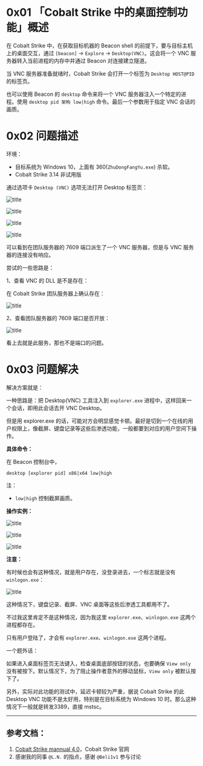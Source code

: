 # 0x01 「Cobalt Strike 中的桌面控制功能」概述

在 Cobalt Strike 中，在获取目标机器的 Beacon shell 的前提下，要与目标主机上的桌面交互，通过 `[beacon]` → `Explore` → `Desktop(VNC)`。这会将一个 VNC 服务器转入当前进程的内存中并通过 Beacon 对连接建立隧道。

当 VNC 服务器准备就绪时，Cobalt Strike 会打开一个标签为 `Desktop HOST@PID` 的标签页。

也可以使用 Beacon 的 `desktop` 命令来将一个 VNC 服务器注入一个特定的进程。使用 `desktop pid 架构 low|high` 命令。最后一个参数用于指定 VNC 会话的画质。

# 0x02 问题描述

环境：

- 目标系统为 Windows 10，上面有 360(`ZhuDongFangYu.exe`) 杀软。
- Cobalt Strike 3.14 非试用版

通过选项卡 `Desktop (VNC)` 选项无法打开 Desktop 标签页：

![title](https://leanote.com/api/file/getImage?fileId=5e21890dab64415c0100299d)

![title](https://leanote.com/api/file/getImage?fileId=5e218848ab64415e0e002893)

![title](https://leanote.com/api/file/getImage?fileId=5e21881fab64415c01002971)

![title](https://leanote.com/api/file/getImage?fileId=5e2188b8ab64415c0100298c)

可以看到在团队服务器的 7609 端口派生了一个 VNC 服务器，但是与 VNC 服务器的连接没有响应。

尝试的一些思路是：

1、查看 VNC 的 DLL 是不是存在：

在 Cobalt Strike 团队服务器上确认存在：

![title](https://leanote.com/api/file/getImage?fileId=5e218a76ab64415e0e0028f0)

2、查看团队服务器的 7609 端口是否开放：

![title](https://leanote.com/api/file/getImage?fileId=5e218aeaab64415c010029f9)

看上去就是此服务，那也不是端口的问题。

# 0x03 问题解决

解决方案就是：

一种思路是：把 Desktop(VNC) 工具注入到 `explorer.exe` 进程中，这样回来一个会话，即用此会话去开 VNC Desktop。

但是用 explorer.exe 的话，可能对方会明显感觉卡顿。最好是切到一个在线的用户权限上，像截屏、键盘记录等这些后渗透功能，一般都要到对应的用户空间下操作。

**具体命令：**

在 Beacon 控制台中，
```
desktop [explorer pid] x86|x64 low|high
```
注：

- `low|high` 控制截屏画质。


**操作实例：**

![title](https://leanote.com/api/file/getImage?fileId=5e216d67ab64415e0e0023cb)

![title](https://leanote.com/api/file/getImage?fileId=5e216d2eab64415c0100245c)

![title](https://leanote.com/api/file/getImage?fileId=5e216d90ab64415c01002471)

**注意：**


有时候也会有这种情况，就是用户存在，没登录进去，一个标志就是没有 `winlogon.exe`：

![title](https://leanote.com/api/file/getImage?fileId=5e218cf3ab64415c01002a55)

这种情况下，键盘记录、截屏、VNC 桌面等这些后渗透工具都用不了。

不过我这里肯定不是这种情况，因为我这里 `explorer.exe`、`winlogon.exe` 这两个进程都存在。

只有用户登陆了，才会有 `explorer.exe`、`winlogon.exe` 这两个进程。

一个题外话：

如果进入桌面标签页无法键入，检查桌面底部按钮的状态，也要确保 `View only` 没有被按下。默认情况下，为了阻止操作者意外的移动鼠标，`View only` 被默认按下了。

另外，实际对此功能的测试中，延迟卡顿较为严重，据说 Cobalt Strike 的此 Desktop VNC 功能不是太好用，特别是在目标系统为 Windows 10 时。那么这种情况下一般就是转发3389，直接 mstsc。





----------------

## 参考文档：

1. [Cobalt Strike mannual 4.0](https://www.cobaltstrike.com/downloads/csmanual40.pdf)，Cobalt Strike 官网
2. 感谢我的同事 `@L.N.` 的指点，感谢 `@Beli1v1` 参与讨论

